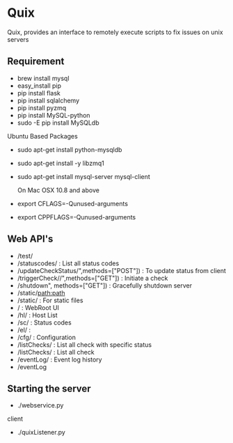 Quix
=================

Quix, provides an interface to remotely execute scripts to fix issues on unix servers



Requirement
-------------

  * brew install  mysql
  * easy_install pip
  * pip install flask
  * pip install sqlalchemy
  * pip install pyzmq
  * pip install MySQL-python
  * sudo -E pip install MySQLdb

  Ubuntu Based Packages

  * sudo apt-get install python-mysqldb
  * sudo apt-get install -y libzmq1
  * sudo apt-get install mysql-server mysql-client

	On Mac OSX  10.8 and above
	
  * export CFLAGS=-Qunused-arguments
  * export CPPFLAGS=-Qunused-arguments


Web API's
----------

 * /test/
 * /statuscodes/     : List all status codes
 * /updateCheckStatus/<eventid>",methods=["POST"])     : To update status from client
 * /triggerCheck/<hostname>/<check>",methods=["GET"])   : Initiate a check
 * /shutdown", methods=["GET"])   : Gracefully shutdown server
 * /static/<path:path>
 * /static/   : For static files
 * /      : WebRoot UI
 * /hl/   : Host List
 * /sc/   : Status codes
 * /el/   :
 * /cfg/  : Configuration 
 * /listChecks/<status>  : List all check with specific status
 * /listChecks/     : List all check 
 * /eventLog/<eventid>  : Event log history
 * /eventLog

Starting the server
-------------------
 * ./webservice.py

client
 * ./quixListener.py
